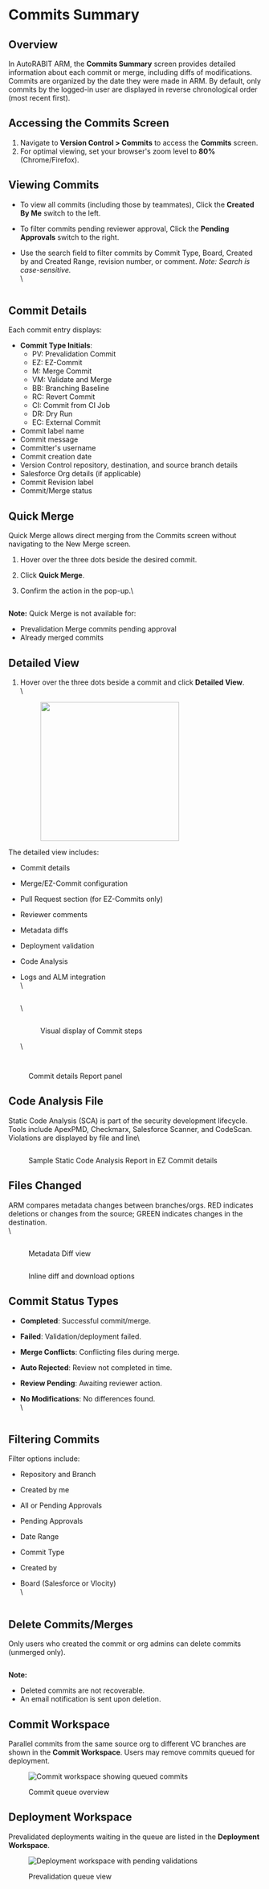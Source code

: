 # Commits Summary

## Overview

In AutoRABIT ARM, the **Commits Summary** screen provides detailed information about each commit or merge, including diffs of modifications. Commits are organized by the date they were made in ARM. By default, only commits by the logged-in user are displayed in reverse chronological order (most recent first).

## Accessing the Commits Screen

1. Navigate to **Version Control > Commits** to access the **Commits** screen.
2. For optimal viewing, set your browser's zoom level to **80%** (Chrome/Firefox).

## Viewing Commits

* To view all commits (including those by teammates), Click the **Created By Me** switch to the left.
* To filter commits pending reviewer approval, Click the **Pending Approvals** switch to the right.
*   Use the search field to filter commits by Commit Type, Board, Created by and Created Range, revision number, or comment. _Note: Search is case-sensitive._\
    \


    <figure><img src="../../../../../.gitbook/assets/Screenshot 2025-08-17 at 8.40.55 PM.png" alt=""><figcaption></figcaption></figure>

## Commit Details

Each commit entry displays:

* **Commit Type Initials**:
  * PV: Prevalidation Commit
  * EZ: EZ-Commit
  * M: Merge Commit
  * VM: Validate and Merge
  * BB: Branching Baseline
  * RC: Revert Commit
  * CI: Commit from CI Job
  * DR: Dry Run
  * EC: External Commit
* Commit label name
* Commit message
* Committer's username
* Commit creation date
* Version Control repository, destination, and source branch details
* Salesforce Org details (if applicable)
* Commit Revision label
* Commit/Merge status

## Quick Merge

Quick Merge allows direct merging from the Commits screen without navigating to the New Merge screen.

1. Hover over the three dots beside the desired commit.
2. Click **Quick Merge**.
3.  Confirm the action in the pop-up.\


    <figure><img src="../../../../../.gitbook/assets/Screenshot 2025-08-17 at 8.43.45 PM.png" alt=""><figcaption></figcaption></figure>

**Note:** Quick Merge is not available for:

* Prevalidation Merge commits pending approval
* Already merged commits

## Detailed View

1.  Hover over the three dots beside a commit and click **Detailed View**.\
    \


    <figure><img src="../../../../../.gitbook/assets/image (1989).png" alt="" width="276"><figcaption></figcaption></figure>

The detailed view includes:

* Commit details
* Merge/EZ-Commit configuration
* Pull Request section (for EZ-Commits only)
* Reviewer comments
* Metadata diffs
* Deployment validation
* Code Analysis
*   Logs and ALM integration\
    \


    <figure><img src="../../../../../.gitbook/assets/image (1990).png" alt=""><figcaption></figcaption></figure>

    \


    <figure><img src="../../../../../.gitbook/assets/image (1991).png" alt=""><figcaption><p>Visual display of Commit steps</p></figcaption></figure>

    \


    <figure><img src="../../../../../.gitbook/assets/image (1992).png" alt=""><figcaption></figcaption></figure>

<figure><img src="../../../../../.gitbook/assets/Screenshot 2025-08-17 at 8.55.45 PM.png" alt=""><figcaption><p>Commit details Report panel</p></figcaption></figure>

## Code Analysis File

Static Code Analysis (SCA) is part of the security development lifecycle. Tools include ApexPMD, Checkmarx, Salesforce Scanner, and CodeScan. Violations are displayed by file and line\


<figure><img src="../../../../../.gitbook/assets/image (1993).png" alt=""><figcaption><p>Sample Static Code Analysis Report in EZ Commit details</p></figcaption></figure>

## Files Changed

ARM compares metadata changes between branches/orgs. RED indicates deletions or changes from the source; GREEN indicates changes in the destination.\
\


<figure><img src="../../../../../.gitbook/assets/image (1995).png" alt=""><figcaption><p>Metadata Diff view</p></figcaption></figure>

<figure><img src="../../../../../.gitbook/assets/image (1996).png" alt=""><figcaption><p>Inline diff and download options</p></figcaption></figure>

## Commit Status Types

* **Completed**: Successful commit/merge.
* **Failed**: Validation/deployment failed.
* **Merge Conflicts**: Conflicting files during merge.
* **Auto Rejected**: Review not completed in time.
* **Review Pending**: Awaiting reviewer action.
*   **No Modifications**: No differences found.\
    \


    <figure><img src="../../../../../.gitbook/assets/image (1997).png" alt=""><figcaption></figcaption></figure>

## Filtering Commits

Filter options include:

* Repository and Branch
* Created by me
* All or Pending Approvals
* Pending Approvals
* Date Range
* Commit Type
* Created by
*   Board (Salesforce or Vlocity)\
    \


    <figure><img src="../../../../../.gitbook/assets/image (1998).png" alt=""><figcaption></figcaption></figure>

## Delete Commits/Merges

Only users who created the commit or org admins can delete commits (unmerged only).

<figure><img src="../../../../../.gitbook/assets/image (1999).png" alt=""><figcaption></figcaption></figure>

**Note:**

* Deleted commits are not recoverable.
* An email notification is sent upon deletion.

## Commit Workspace

Parallel commits from the same source org to different VC branches are shown in the **Commit Workspace**. Users may remove commits queued for deployment.

<figure><img src="../../../../../.gitbook/assets/image (1103).png" alt="Commit workspace showing queued commits"><figcaption><p>Commit queue overview</p></figcaption></figure>

## Deployment Workspace

Prevalidated deployments waiting in the queue are listed in the **Deployment Workspace**.

<figure><img src="../../../../../.gitbook/assets/image (1105).png" alt="Deployment workspace with pending validations"><figcaption><p>Prevalidation queue view</p></figcaption></figure>
